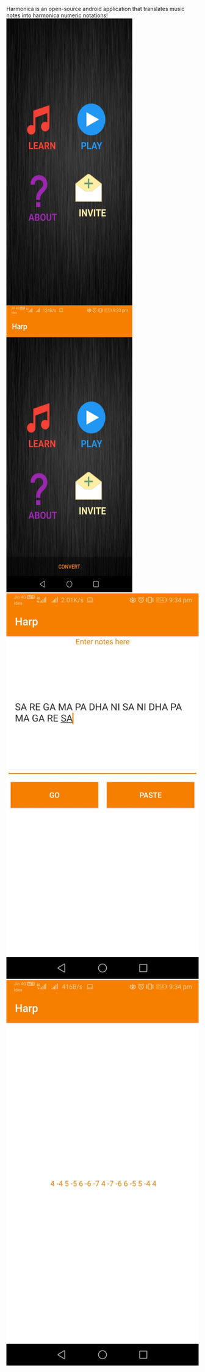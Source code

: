 Harmonica is an open-source android application that translates music notes into harmonica numeric notations!
<img src="1.jpg"
     alt="Harmonica Application"
     style="float: left; margin-right: 10px;"
     height=750 width=330/>
<img src="2.jpg"
     alt="Harmonica Application"
      height=750 width=330/><BR>
     ![](3.jpg)
    ![](4.jpg)
